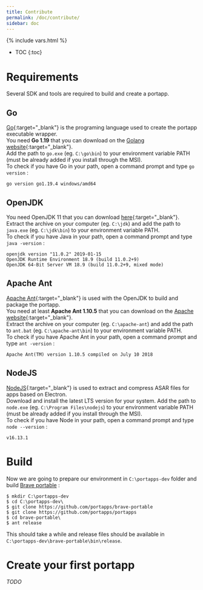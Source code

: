 ```yaml
---
title: Contribute
permalink: /doc/contribute/
sidebar: doc
---
```

{% include vars.html %}

* TOC
{:toc}

# Requirements

Several SDK and tools are required to build and create a portapp.

## Go

[Go](https://golang.org){:target="_blank"} is the programing language used to create the portapp executable wrapper.<br />
You need **Go 1.19** that you can download on the [Golang website](https://golang.org/dl/){:target="_blank"}.<br />
Add the path to `go.exe` (eg. `C:\go\bin`) to your environment variable PATH (must be already added if you install through the MSI).<br />
To check if you have Go in your path, open a command prompt and type `go version` :

```text
go version go1.19.4 windows/amd64
```

## OpenJDK

You need OpenJDK 11 that you can download [here](https://download.java.net/java/GA/jdk11/9/GPL/openjdk-11.0.2_windows-x64_bin.zip){:target="_blank"}.<br />
Extract the archive on your computer (eg. `C:\jdk`) and add the path to `java.exe` (eg. `C:\jdk\bin`) to your environment variable PATH.<br />
To check if you have Java in your path, open a command prompt and type `java -version` :

```text
openjdk version "11.0.2" 2019-01-15
OpenJDK Runtime Environment 18.9 (build 11.0.2+9)
OpenJDK 64-Bit Server VM 18.9 (build 11.0.2+9, mixed mode)
```

## Apache Ant

[Apache Ant](https://ant.apache.org/){:target="_blank"} is used with the OpenJDK to build and package the portapp.<br />
You need at least **Apache Ant 1.10.5** that you can download on the [Apache website](https://ant.apache.org/bindownload.cgi){:target="_blank"}.<br />
Extract the archive on your computer (eg. `C:\apache-ant`) and add the path to `ant.bat` (eg. `C:\apache-ant\bin`) to your environment variable PATH.<br />
To check if you have Apache Ant in your path, open a command prompt and type `ant -version` :

```text
Apache Ant(TM) version 1.10.5 compiled on July 10 2018
```

## NodeJS

[NodeJS](https://nodejs.org/en/){:target="_blank"} is used to extract and compress ASAR files for apps based on Electron.<br />
Download and install the latest LTS version for your system.
Add the path to `node.exe` (eg. `C:\Program Files\nodejs`) to your environment variable PATH (must be already added if you install through the MSI).<br />
To check if you have Node in your path, open a command prompt and type `node --version` :

```text
v16.13.1
```

# Build

Now we are going to prepare our environment in `C:\portapps-dev` folder and build [Brave portable](https://github.com/portapps/brave-portable) :

```
$ mkdir C:\portapps-dev
$ cd C:\portapps-dev\
$ git clone https://github.com/portapps/brave-portable
$ git clone https://github.com/portapps/portapps
$ cd brave-portable\
$ ant release
```

This should take a while and release files should be available in `C:\portapps-dev\brave-portable\bin\release`.

# Create your first portapp

_TODO_
